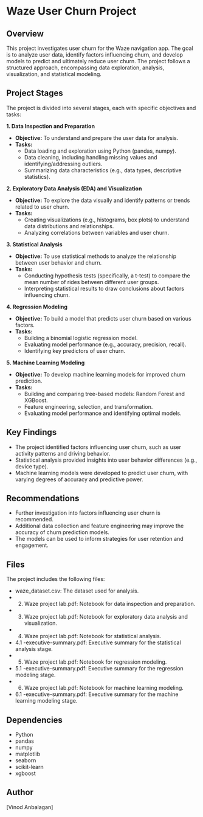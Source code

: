 # Waze User Churn Project

## Overview

This project investigates user churn for the Waze navigation app. The goal is to analyze user data, identify factors influencing churn, and develop models to predict and ultimately reduce user churn. The project follows a structured approach, encompassing data exploration, analysis, visualization, and statistical modeling.

## Project Stages

The project is divided into several stages, each with specific objectives and tasks:

**1. Data Inspection and Preparation**

- **Objective:** To understand and prepare the user data for analysis.
- **Tasks:**
  - Data loading and exploration using Python (pandas, numpy).
  - Data cleaning, including handling missing values and identifying/addressing outliers.
  - Summarizing data characteristics (e.g., data types, descriptive statistics).

**2. Exploratory Data Analysis (EDA) and Visualization**

- **Objective:** To explore the data visually and identify patterns or trends related to user churn.
- **Tasks:**
  - Creating visualizations (e.g., histograms, box plots) to understand data distributions and relationships.
  - Analyzing correlations between variables and user churn.

**3. Statistical Analysis**

- **Objective:** To use statistical methods to analyze the relationship between user behavior and churn.
- **Tasks:**
  - Conducting hypothesis tests (specifically, a t-test) to compare the mean number of rides between different user groups.
  - Interpreting statistical results to draw conclusions about factors influencing churn.

**4. Regression Modeling**

- **Objective:** To build a model that predicts user churn based on various factors.
- **Tasks:**
  - Building a binomial logistic regression model.
  - Evaluating model performance (e.g., accuracy, precision, recall).
  - Identifying key predictors of user churn.

**5. Machine Learning Modeling**

- **Objective:** To develop machine learning models for improved churn prediction.
- **Tasks:**
  - Building and comparing tree-based models: Random Forest and XGBoost.
  - Feature engineering, selection, and transformation.
  - Evaluating model performance and identifying optimal models.

## Key Findings

- The project identified factors influencing user churn, such as user activity patterns and driving behavior.
- Statistical analysis provided insights into user behavior differences (e.g., device type).
- Machine learning models were developed to predict user churn, with varying degrees of accuracy and predictive power.

## Recommendations

- Further investigation into factors influencing user churn is recommended.
- Additional data collection and feature engineering may improve the accuracy of churn prediction models.
- The models can be used to inform strategies for user retention and engagement.

## Files

The project includes the following files:

- waze_dataset.csv: The dataset used for analysis.
- 2. Waze project lab.pdf: Notebook for data inspection and preparation.
- 3. Waze project lab.pdf: Notebook for exploratory data analysis and visualization.
- 4. Waze project lab.pdf: Notebook for statistical analysis.
- 4.1 -executive-summary.pdf: Executive summary for the statistical analysis stage.
- 5. Waze project lab.pdf: Notebook for regression modeling.
- 5.1 -executive-summary.pdf: Executive summary for the regression modeling stage.
- 6. Waze project lab.pdf: Notebook for machine learning modeling.
- 6.1 -executive-summary.pdf: Executive summary for the machine learning modeling stage.

## Dependencies

- Python
- pandas
- numpy
- matplotlib
- seaborn
- scikit-learn
- xgboost

## Author

\[Vinod Anbalagan]
